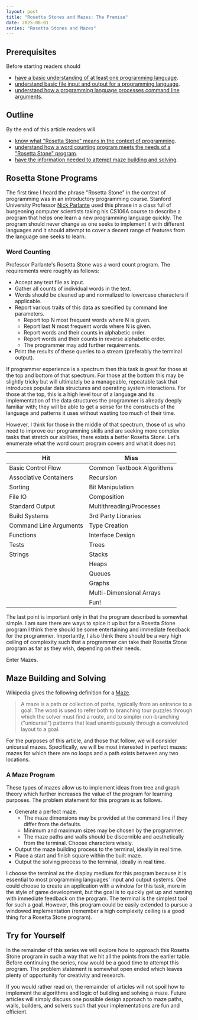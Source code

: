 ```yaml
---
layout: post
title: "Rosetta Stones and Mazes: The Premise"
date: 2025-08-01
series: "Rosetta Stones and Mazes"
---
```


## Prerequisites

Before starting readers should

- [have a basic understanding of at least one programming language](https://en.wikipedia.org/wiki/Programming_language).
- [understand basic file input and output for a programming language](https://en.wikipedia.org/wiki/Input/output).
- [understand how a programming language processes command line arguments](https://en.wikipedia.org/wiki/Command-line_argument_parsing).

## Outline

By the end of this article readers will

- [know what "Rosetta Stone" means in the context of programming](#rosetta-stone-programs). 
- [understand how a word counting program meets the needs of a "Rosetta Stone" program](#word-counting).
- [have the information needed to attempt maze building and solving](#a-maze-program).

## Rosetta Stone Programs

The first time I heard the phrase "Rosetta Stone" in the context of programming was in an introductory programming course. Stanford University Professor [Nick Parlante](https://cs.stanford.edu/people/nick/) used this phrase in a class full of burgeoning computer scientists taking his CS106A course to describe a program that helps one learn a new programming language quickly. The program should never change as one seeks to implement it with different languages and it should attempt to cover a decent range of features from the language one seeks to learn.

### Word Counting

Professor Parlante's Rosetta Stone was a word count program. The requirements were roughly as follows:

- Accept any text file as input.
- Gather all counts of individual words in the text.
- Words should be cleaned up and normalized to lowercase characters if applicable.
- Report various traits of this data as specified by command line parameters.
  - Report top N most frequent words where N is given.
  - Report last N most frequent words where N is given.
  - Report words and their counts in alphabetic order.
  - Report words and their counts in reverse alphabetic order.
  - The programmer may add further requirements. 
- Print the results of these queries to a stream (preferably the terminal output).

If programmer experience is a spectrum then this task is great for those at the top and bottom of that spectrum. For those at the bottom this may be slightly tricky but will ultimately be a manageable, repeatable task that introduces popular data structures and operating system interactions. For those at the top, this is a high level tour of a language and its implementation of the data structures the programmer is already deeply familiar with; they will be able to get a sense for the constructs of the language and patterns it uses without wasting too much of their time. 

However, I think for those in the middle of that spectrum, those of us who need to improve our programming skills and are seeking more complex tasks that stretch our abilities, there exists a better Rosetta Stone. Let's enumerate what the word count program covers and what it does not.


| Hit | Miss |
|---------|-------------|
|Basic Control Flow|Common Textbook Algorithms |
|Associative Containers|Recursion |
|Sorting|Bit Manipulation|
|File IO|Composition|
|Standard Output|Multithreading/Processes|
|Build Systems|3rd Party Libraries|
|Command Line Arguments|Type Creation|
|Functions|Interface Design|
|Tests|Trees|
|Strings|Stacks|
||Heaps|
||Queues|
||Graphs|
||Multi-Dimensional Arrays|
||Fun!|

The last point is important only in that the program described is somewhat simple. I am sure there are ways to spice it up but for a Rosetta Stone program I think there should be some entertaining and immediate feedback for the programmer. Importantly, I also think there should be a very high ceiling of complexity such that a programmer can take their Rosetta Stone program as far as they wish, depending on their needs.

Enter Mazes.

## Maze Building and Solving

Wikipedia gives the following definition for a [Maze](https://en.wikipedia.org/wiki/Maze).

> A maze is a path or collection of paths, typically from an entrance to a goal. The word is used to refer both to branching tour puzzles through which the solver must find a route, and to simpler non-branching ("unicursal") patterns that lead unambiguously through a convoluted layout to a goal.

For the purposes of this article, and those that follow, we will consider unicursal mazes. Specifically, we will be most interested in perfect mazes: mazes for which there are no loops and a path exists between any two locations. 

### A Maze Program

These types of mazes allow us to implement ideas from tree and graph theory which further increases the value of the program for learning purposes. The problem statement for this program is as follows.

- Generate a perfect maze.
  - The maze dimensions may be provided at the command line if they differ from the defaults.
  - Minimum and maximum sizes may be chosen by the programmer.
  - The maze paths and walls should be discernible and aesthetically from the terminal. Choose characters wisely.
- Output the maze building process to the terminal, ideally in real time.
- Place a start and finish square within the built maze.
- Output the solving process to the terminal, ideally in real time.

I choose the terminal as the display medium for this program because it is essential to most programming languages' input and output systems. One could choose to create an application with a window for this task, more in the style of game development, but the goal is to quickly get up and running with immediate feedback on the program. The terminal is the simplest tool for such a goal. However, this program could be easily extended to pursue a windowed implementation (remember a high complexity ceiling is a good thing for a Rosetta Stone program).

## Try for Yourself

In the remainder of this series we will explore how to approach this Rosetta Stone program in such a way that we hit all the points from the earlier table. Before continuing the series, now would be a good time to attempt this program. The problem statement is somewhat open ended which leaves plenty of opportunity for creativity and research. 

If you would rather read on, the remainder of articles will not spoil how to implement the algorithms and logic of building and solving a maze. Future articles will simply discuss one possible design approach to maze paths, walls, builders, and solvers such that your implementations are fun and efficient.
